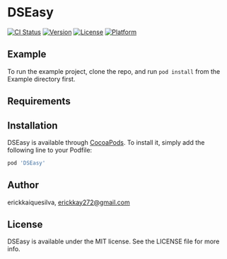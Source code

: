 # DSEasy

[![CI Status](https://img.shields.io/travis/erickkaiquesilva/DSEasy.svg?style=flat)](https://travis-ci.org/erickkaiquesilva/DSEasy)
[![Version](https://img.shields.io/cocoapods/v/DSEasy.svg?style=flat)](https://cocoapods.org/pods/DSEasy)
[![License](https://img.shields.io/cocoapods/l/DSEasy.svg?style=flat)](https://cocoapods.org/pods/DSEasy)
[![Platform](https://img.shields.io/cocoapods/p/DSEasy.svg?style=flat)](https://cocoapods.org/pods/DSEasy)

## Example

To run the example project, clone the repo, and run `pod install` from the Example directory first.

## Requirements

## Installation

DSEasy is available through [CocoaPods](https://cocoapods.org). To install
it, simply add the following line to your Podfile:

```ruby
pod 'DSEasy'
```

## Author

erickkaiquesilva, erickkay272@gmail.com

## License

DSEasy is available under the MIT license. See the LICENSE file for more info.
